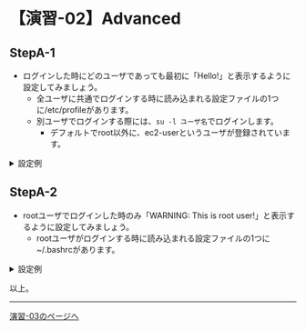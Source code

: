 # 【演習-02】Advanced

## StepA-1

- ログインした時にどのユーザであっても最初に「Hello!」と表示するように設定してみましょう。
    - 全ユーザに共通でログインする時に読み込まれる設定ファイルの1つに/etc/profileがあります。
    - 別ユーザでログインする際には、`su -l ユーザ名`でログインします。
        - デフォルトでroot以外に、ec2-userというユーザが登録されています。

<details>
<summary>設定例</summary>
<div>

```bash
echo 'echo "Hello!"' >> /etc/profile
su -l root
su -l ec2-user
```

</div>
</details>

## StepA-2

- rootユーザでログインした時のみ「WARNING: This is root user!」と表示するように設定してみましょう。
    - rootユーザがログインする時に読み込まれる設定ファイルの1つに~/.bashrcがあります。

<details>
<summary>設定例</summary>
<div>

```bash
echo 'echo "WARNING: This is root user!"' >> ~/.bashrc
su -l root
su -l ec2-user
```

</div>
</details>

以上。

---

[演習-03のページへ](../03/basic.md)
